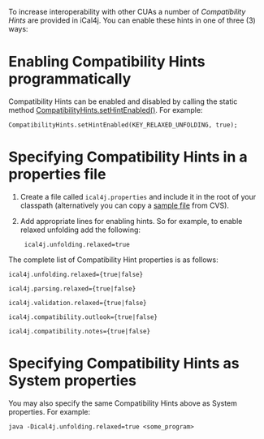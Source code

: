 To increase interoperability with other CUAs a number of _Compatibility Hints_ are provided in iCal4j. You can enable these hints in one of three (3) ways:

# Enabling Compatibility Hints programmatically

Compatibility Hints can be enabled and disabled by calling the static method [CompatibilityHints.setHintEnabled()](http://ical4j.github.io/docs/ical4j/api/3.0.19/net/fortuna/ical4j/util/CompatibilityHints.html#setHintEnabled(java.lang.String,%20boolean)). For example:

    CompatibilityHints.setHintEnabled(KEY_RELAXED_UNFOLDING, true);

# Specifying Compatibility Hints in a properties file

1. Create a file called `ical4j.properties` and include it in the root of your classpath (alternatively you can copy a [sample file](http://ical4j.cvs.sourceforge.net/viewvc/*checkout*/ical4j/iCal4j/test/ical4j.properties) from CVS).

2. Add appropriate lines for enabling hints. So for example, to enable relaxed unfolding add the following:

        ical4j.unfolding.relaxed=true

The complete list of Compatibility Hint properties is as follows:

    ical4j.unfolding.relaxed={true|false}

    ical4j.parsing.relaxed={true|false}

    ical4j.validation.relaxed={true|false}

    ical4j.compatibility.outlook={true|false}

    ical4j.compatibility.notes={true|false}

# Specifying Compatibility Hints as System properties

You may also specify the same Compatibility Hints above as System properties. For example:

    java -Dical4j.unfolding.relaxed=true <some_program>
